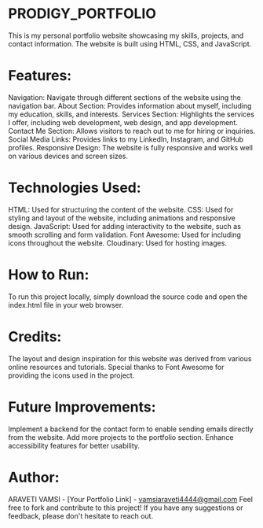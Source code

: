 # PRODIGY_PORTFOLIO
  This is my personal portfolio website showcasing my skills, projects, and contact information. The website is built using HTML, CSS, and JavaScript.
# Features:
 Navigation: Navigate through different sections of the website using the navigation bar.
 About Section: Provides information about myself, including my education, skills, and interests.
 Services Section: Highlights the services I offer, including web development, web design, and app development.
 Contact Me Section: Allows visitors to reach out to me for hiring or inquiries.
 Social Media Links: Provides links to my LinkedIn, Instagram, and GitHub profiles.
 Responsive Design: The website is fully responsive and works well on various devices and screen sizes.
# Technologies Used:
  HTML: Used for structuring the content of the website.
  CSS: Used for styling and layout of the website, including animations and responsive design.
  JavaScript: Used for adding interactivity to the website, such as smooth scrolling and form validation.
  Font Awesome: Used for including icons throughout the website.
  Cloudinary: Used for hosting images.
# How to Run:
  To run this project locally, simply download the source code and open the index.html file in your web browser.

# Credits:
  The layout and design inspiration for this website was derived from various online resources and tutorials.
  Special thanks to Font Awesome for providing the icons used in the project.
# Future Improvements:
  Implement a backend for the contact form to enable sending emails directly from the website.
  Add more projects to the portfolio section.
  Enhance accessibility features for better usability.
# Author:
ARAVETI VAMSI - [Your Portfolio Link] - vamsiaraveti4444@gmail.com 
Feel free to fork and contribute to this project! If you have any suggestions or feedback, please don't hesitate to reach out.
